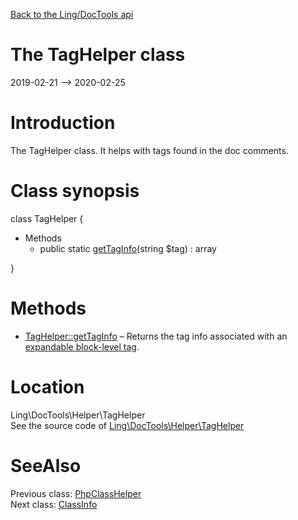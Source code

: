 [Back to the Ling/DocTools api](https://github.com/lingtalfi/DocTools/blob/master/doc/api/Ling/DocTools.md)



The TagHelper class
================
2019-02-21 --> 2020-02-25






Introduction
============

The TagHelper class.
It helps with tags found in the doc comments.



Class synopsis
==============


class <span class="pl-k">TagHelper</span>  {

- Methods
    - public static [getTagInfo](https://github.com/lingtalfi/DocTools/blob/master/doc/api/Ling/DocTools/Helper/TagHelper/getTagInfo.md)(string $tag) : array

}






Methods
==============

- [TagHelper::getTagInfo](https://github.com/lingtalfi/DocTools/blob/master/doc/api/Ling/DocTools/Helper/TagHelper/getTagInfo.md) &ndash; Returns the tag info associated with an [expandable block-level tag](https://github.com/lingtalfi/DocTools/blob/master/doc/pages/doctool-markup-language.md#block-level-tags).





Location
=============
Ling\DocTools\Helper\TagHelper<br>
See the source code of [Ling\DocTools\Helper\TagHelper](https://github.com/lingtalfi/DocTools/blob/master/Helper/TagHelper.php)



SeeAlso
==============
Previous class: [PhpClassHelper](https://github.com/lingtalfi/DocTools/blob/master/doc/api/Ling/DocTools/Helper/PhpClassHelper.md)<br>Next class: [ClassInfo](https://github.com/lingtalfi/DocTools/blob/master/doc/api/Ling/DocTools/Info/ClassInfo.md)<br>
